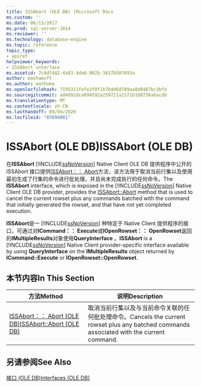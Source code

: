 ```yaml
---
title: ISSAbort (OLE DB) |Microsoft Docs
ms.custom: ''
ms.date: 06/13/2017
ms.prod: sql-server-2014
ms.reviewer: ''
ms.technology: database-engine
ms.topic: reference
topic_type:
- apiref
helpviewer_keywords:
- ISSAbort interface
ms.assetid: 7c4df482-4a83-4da0-802b-3637b507693a
author: mashamsft
ms.author: mathoma
ms.openlocfilehash: 7195311fefe3f0f1b7b4d6d789aa8d8487bc3bfe
ms.sourcegitcommit: ad4d92dce894592a259721a1571b1d8736abacdb
ms.translationtype: MT
ms.contentlocale: zh-CN
ms.lasthandoff: 08/04/2020
ms.locfileid: "87694081"
---
```

# <a name="issabort-ole-db"></a><span data-ttu-id="4548d-102">ISSAbort (OLE DB)</span><span class="sxs-lookup"><span data-stu-id="4548d-102">ISSAbort (OLE DB)</span></span>
  <span data-ttu-id="4548d-103">在**ISSAbort** [!INCLUDE[ssNoVersion](../../includes/ssnoversion-md.md)] Native Client OLE DB 提供程序中公开的 ISSAbort 接口提供[ISSAbort：： Abort](../../relational-databases/native-client-ole-db-interfaces/issabort-abort-ole-db.md)方法，该方法用于取消当前行集以及使用最初生成了行集的命令进行批处理，并且尚未完成执行的任何命令。</span><span class="sxs-lookup"><span data-stu-id="4548d-103">The **ISSAbort** interface, which is exposed in the [!INCLUDE[ssNoVersion](../../includes/ssnoversion-md.md)] Native Client OLE DB provider, provides the [ISSAbort::Abort](../../relational-databases/native-client-ole-db-interfaces/issabort-abort-ole-db.md) method that is used to cancel the current rowset plus any commands batched with the command that initially generated the rowset, and that have not yet completed execution.</span></span>  
  
 <span data-ttu-id="4548d-104">**ISSAbort**是一 [!INCLUDE[ssNoVersion](../../includes/ssnoversion-md.md)] 种特定于 Native Client 提供程序的接口，可通过对**ICommand：： Execute**或**IOpenRowset：： OpenRowset**返回的**IMultipleResults**对象使用**QueryInterface** 。</span><span class="sxs-lookup"><span data-stu-id="4548d-104">**ISSAbort** is a [!INCLUDE[ssNoVersion](../../includes/ssnoversion-md.md)] Native Client provider-specific interface available by using **QueryInterface** on the **IMultipleResults** object returned by **ICommand::Execute** or **IOpenRowset::OpenRowset**.</span></span>  
  
## <a name="in-this-section"></a><span data-ttu-id="4548d-105">本节内容</span><span class="sxs-lookup"><span data-stu-id="4548d-105">In This Section</span></span>  
  
|<span data-ttu-id="4548d-106">方法</span><span class="sxs-lookup"><span data-stu-id="4548d-106">Method</span></span>|<span data-ttu-id="4548d-107">说明</span><span class="sxs-lookup"><span data-stu-id="4548d-107">Description</span></span>|  
|------------|-----------------|  
|[<span data-ttu-id="4548d-108">ISSAbort：： Abort &#40;OLE DB&#41;</span><span class="sxs-lookup"><span data-stu-id="4548d-108">ISSAbort::Abort &#40;OLE DB&#41;</span></span>](../../relational-databases/native-client-ole-db-interfaces/issabort-abort-ole-db.md)|<span data-ttu-id="4548d-109">取消当前行集以及与当前命令关联的任何批处理命令。</span><span class="sxs-lookup"><span data-stu-id="4548d-109">Cancels the current rowset plus any batched commands associated with the current command.</span></span>|  
  
## <a name="see-also"></a><span data-ttu-id="4548d-110">另请参阅</span><span class="sxs-lookup"><span data-stu-id="4548d-110">See Also</span></span>  
 [<span data-ttu-id="4548d-111">接口 &#40;OLE DB&#41;</span><span class="sxs-lookup"><span data-stu-id="4548d-111">Interfaces &#40;OLE DB&#41;</span></span>](../../../2014/database-engine/dev-guide/interfaces-ole-db.md)  
  
  

